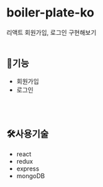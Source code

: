 # boiler-plate-ko

리액트 회원가입, 로그인 구현해보기
<br/><br/>

## 📱기능

- 회원가입
- 로그인
  

<br/><br/>

## 🛠️사용기술
- react
- redux
- express
- mongoDB

